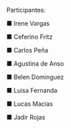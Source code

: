 Participantes:

■ Irene	Vargas

■ Ceferino	Fritz

■ Carlos	Peña

■ Agustina	de Anso

■ Belen	Dominguez

■ Luisa Fernanda

■ Lucas 	Macias

■ Jadir Rojas
